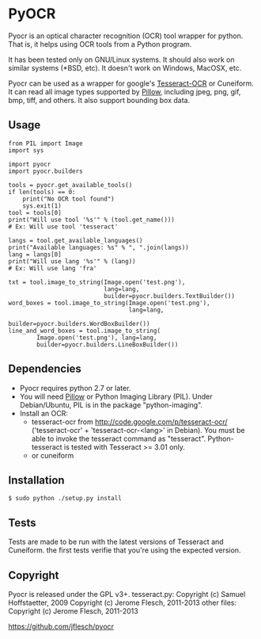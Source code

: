 # PyOCR

Pyocr is an optical character recognition (OCR) tool wrapper for python.
That is, it helps using OCR tools from a Python program.

It has been tested only on GNU/Linux systems. It should also work on similar
systems (*BSD, etc). It doesn't work on Windows, MacOSX, etc.

Pyocr can be used as a wrapper for google's
[Tesseract-OCR](http://code.google.com/p/tesseract-ocr/) or Cuneiform.
It can read all image types supported by
[Pillow](https://github.com/python-imaging/Pillow), including jpeg, png, gif,
bmp, tiff, and others. It also support bounding box data.


## Usage

    from PIL import Image
    import sys

    import pyocr
    import pyocr.builders

    tools = pyocr.get_available_tools()
    if len(tools) == 0:
        print("No OCR tool found")
        sys.exit(1)
    tool = tools[0]
    print("Will use tool '%s'" % (tool.get_name()))
    # Ex: Will use tool 'tesseract'

    langs = tool.get_available_languages()
    print("Available languages: %s" % ", ".join(langs))
    lang = langs[0]
    print("Will use lang '%s'" % (lang))
    # Ex: Will use lang 'fra'

    txt = tool.image_to_string(Image.open('test.png'),
                               lang=lang,
                               builder=pyocr.builders.TextBuilder())
    word_boxes = tool.image_to_string(Image.open('test.png'),
                                      lang=lang,
                                      builder=pyocr.builders.WordBoxBuilder())
    line_and_word_boxes = tool.image_to_string(
            Image.open('test.png'), lang=lang,
            builder=pyocr.builders.LineBoxBuilder())


## Dependencies

* Pyocr requires python 2.7 or later.
* You will need [Pillow](https://github.com/python-imaging/Pillow)
  or Python Imaging Library (PIL). Under Debian/Ubuntu, PIL is in
  the package "python-imaging".
* Install an OCR:
  * tesseract-ocr from http://code.google.com/p/tesseract-ocr/
    ('tesseract-ocr' + 'tesseract-ocr-&lt;lang&gt;' in Debian).
    You must be able to invoke the tesseract command as "tesseract".
    Python-tesseract is tested with Tesseract >= 3.01 only.
  * or cuneiform


## Installation

    $ sudo python ./setup.py install


## Tests

Tests are made to be run with the latest versions of Tesseract and Cuneiform.
the first tests verifie that you're using the expected version.


## Copyright

Pyocr is released under the GPL v3+.
tesseract.py:
  Copyright (c) Samuel Hoffstaetter, 2009
  Copyright (c) Jerome Flesch, 2011-2013
other files:
  Copyright (c) Jerome Flesch, 2011-2013

https://github.com/jflesch/pyocr
